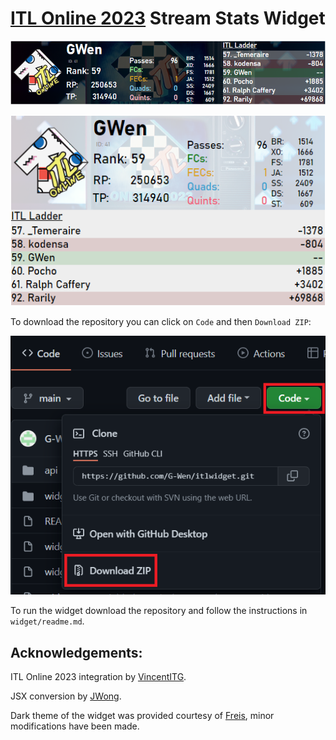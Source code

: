# [ITL Online 2023](https://itl2023.groovestats.com) Stream Stats Widget 

![image](widget_dark.png)

![image](widget_light_vertical.png)

To download the repository you can click on `Code` and then `Download ZIP`:

![image](download.png)

To run the widget download the repository and follow the instructions in `widget/readme.md`.

## Acknowledgements:

ITL Online 2023 integration by [VincentITG](https://github.com/vlnguyen).

JSX conversion by [JWong](https://github.com/JonJWong).

Dark theme of the widget was provided courtesy of [Freis](https://github.com/gab-santi), minor modifications have been made.